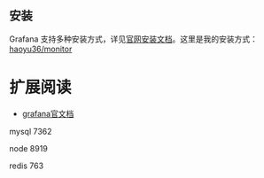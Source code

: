 



## 安装 

Grafana 支持多种安装方式，详见[官网安装文档](https://grafana.com/docs/grafana/latest/installation/requirements/)。这里是我的安装方式：[haoyu36/monitor](https://github.com/haoyu36/monitor)



# 扩展阅读

- [grafana官文档](https://grafana.com/docs/grafana/latest/)




mysql 7362


node  8919

redis 763




